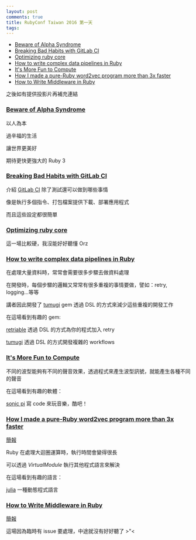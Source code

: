 ```yaml
---
layout: post
comments: true
title: RubyConf Taiwan 2016 第一天
tags: 
---
```

* [Beware of Alpha Syndrome](https://2016.rubyconf.tw/#Yukihiro%20(Matz)%20Matsumoto)
* [Breaking Bad Habits with GitLab CI](https://2016.rubyconf.tw/#Ivan%20Nemytchenko)
* [Optimizing ruby core](https://2016.rubyconf.tw/#Shyouhei%20Urabe)
* [How to write complex data pipelines in Ruby](https://2016.rubyconf.tw/#Kazuyuki%20Honda)
* [It's More Fun to Compute](https://2016.rubyconf.tw/#Julian%20Cheal)
* [How I made a pure-Ruby word2vec program more than 3x faster](https://2016.rubyconf.tw/#Kei%20Sawada)
* [How to Write Middleware in Ruby](https://2016.rubyconf.tw/#Satoshi%20Tagomori)

之後如有提供投影片再補充連結

<!--more-->

### [Beware of Alpha Syndrome](https://2016.rubyconf.tw/#Yukihiro%20(Matz)%20Matsumoto)

以人為本

過辛福的生活

讓世界更美好

期待更快更強大的 Ruby 3

### [Breaking Bad Habits with GitLab CI](https://2016.rubyconf.tw/#Ivan%20Nemytchenko)

介紹 [GitLab CI](https://about.gitlab.com/gitlab-ci/) 除了測試還可以做到哪些事情

像是執行多個指令、打包檔案提供下載、部署應用程式

而且這些設定都很簡單

### [Optimizing ruby core](https://2016.rubyconf.tw/#Shyouhei%20Urabe)

這一場比較硬，我沒能好好聽懂 Orz

### [How to write complex data pipelines in Ruby](https://2016.rubyconf.tw/#Kazuyuki%20Honda)

在處理大量資料時，常常會需要很多步驟去做資料處理

在開發時，每個步驟的邏輯又常常有很多重複的事情要做，譬如：retry, logging...等等

講者因此開發了 [tumugi](https://github.com/tumugi/tumugi) gem 透過 DSL 的方式來減少這些重複的開發工作

在這場看到有趣的 gem:

[retriable](https://github.com/kamui/retriable) 透過 DSL 的方式為你的程式加入 retry

[tumugi](https://github.com/tumugi/tumugi) 透過 DSL 的方式開發複雜的 workflows

### [It's More Fun to Compute](https://2016.rubyconf.tw/#Julian%20Cheal)

不同的波型能夠有不同的聲音效果，透過程式來產生波型訊號，就能產生各種不同的聲音

在這場看到有趣的軟體：

[sonic pi](http://sonic-pi.net/) 寫 code 來玩音樂，酷吧！

### [How I made a pure-Ruby word2vec program more than 3x faster](https://2016.rubyconf.tw/#Kei%20Sawada)

[簡報](https://speakerdeck.com/remore/how-i-made-a-pure-ruby-word2vec-program-more-than-3x-faster)

Ruby 在處理大迴圈運算時，執行時間會變得很長

可以透過 _VirtualModule_ 執行其他程式語言來解決

在這場看到有趣的語言：

[julia](http://julialang.org/) 一種動態程式語言

### [How to Write Middleware in Ruby](https://2016.rubyconf.tw/#Satoshi%20Tagomori)

[簡報](http://www.slideshare.net/tagomoris/how-to-write-middleware-in-ruby)

這場因為臨時有 issue 要處理，中途就沒有好好聽了 >"<


